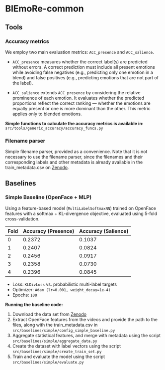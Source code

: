 # BlEmoRe-common

## Tools 

### Accuracy metrics

We employ two main evaluation metrics: `ACC_presence` and `ACC_salience`.

- `ACC_presence` measures whether the correct label(s) are predicted without errors.
  A correct prediction must include all present emotions while avoiding false negatives
  (e.g., predicting only one emotion in a blend) and false positives
  (e.g., predicting emotions that are not part of the label).

- `ACC_salience` extends `ACC_presence` by considering the relative prominence of each emotion.
  It evaluates whether the predicted proportions reflect the correct ranking — whether the emotions
  are equally present or one is more dominant than the other. This metric applies only to blended emotions.

**Simple functions to calculate the accuracy metrics is available in:** `src/tools/generic_accuracy/accuracy_funcs.py`

### Filename parser

Simple filename parser, provided as a convenience. Note that it is not necessary to use the filename parser, since the filenames and their 
corresponding labels and other metadata is already available in 
the train_metadata.csv on [Zenodo](https://zenodo.org/records/15096942).

## Baselines 

### Simple Baseline (OpenFace + MLP)

Using a feature-based model (`MultiLabelSoftmaxNN`) trained on OpenFace features with a 
softmax + KL-divergence objective, evaluated using 5-fold cross-validation.

| Fold | Accuracy (Presence) | Accuracy (Salience) |
|------|---------------------|----------------------|
| 0    | 0.2372              | 0.1037               |
| 1    | 0.2407              | 0.0824               |
| 2    | 0.2456              | 0.0917               |
| 3    | 0.2358              | 0.0730               |
| 4    | 0.2396              | 0.0845               |

* Loss: `KLDivLoss` vs. probabilistic multi-label targets
* Optimizer: `Adam (lr=0.001, weight_decay=1e-4)`
* Epochs: `100`

**Running the baseline code:**



1. Download the data set from [Zenodo](https://zenodo.org/records/15096942)
2. Extract OpenFace features from the videos and provide the path to the files, along with the train_metadata.csv in 
`src/baselines/simple/config_simple_baseline.py` 
3. Aggregate statistical features, and merge with metadata using the script `src/baselines/simple/aggregate_data.py` 
4. Create the dataset with label vectors using the script `src/baselines/simple/create_train_set.py`
5. Train and evaluate the model using the script `src/baselines/simple/evaluate.py`